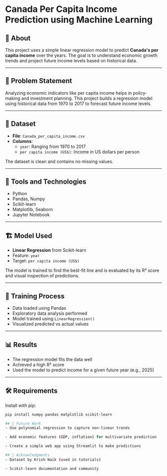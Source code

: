 
# Canada Per Capita Income Prediction using Machine Learning

## 📌 About

This project uses a simple linear regression model to predict **Canada's per capita income** over the years. The goal is to understand economic growth trends and project future income levels based on historical data.

---

## 🧠 Problem Statement

Analyzing economic indicators like per capita income helps in policy-making and investment planning. This project builds a regression model using historical data from 1970 to 2017 to forecast future income levels.

---

## 📁 Dataset

- **File**: `Canada_per_capita_income.csv`
- **Columns**:
  - `year`: Ranging from 1970 to 2017
  - `per capita income (US$)`: Income in US dollars per person

The dataset is clean and contains no missing values.

---

## 🧰 Tools and Technologies

- Python
- Pandas, Numpy
- Scikit-learn
- Matplotlib, Seaborn
- Jupyter Notebook

---

## 🏗️ Model Used

- **Linear Regression** from Scikit-learn
- Feature: `year`
- Target: `per capita income (US$)`

The model is trained to find the best-fit line and is evaluated by its R² score and visual inspection of predictions.

---

## 🚀 Training Process

- Data loaded using Pandas
- Exploratory data analysis performed
- Model trained using `LinearRegression()`
- Visualized predicted vs actual values

---

## 📊 Results

- The regression model fits the data well
- Achieved a high R² score
- Used the model to predict income for a given future year (e.g., 2025)

---

## 🛠️ Requirements

Install with pip:

```bash
pip install numpy pandas matplotlib scikit-learn

## 🔭 Future Work
- Use polynomial regression to capture non-linear trends

- Add economic features (GDP, inflation) for multivariate prediction

- Create a simple web app using Streamlit to make predictions

## 🙏 Acknowledgments
- Dataset by Krish Naik (used in tutorials)

- Scikit-learn documentation and community
